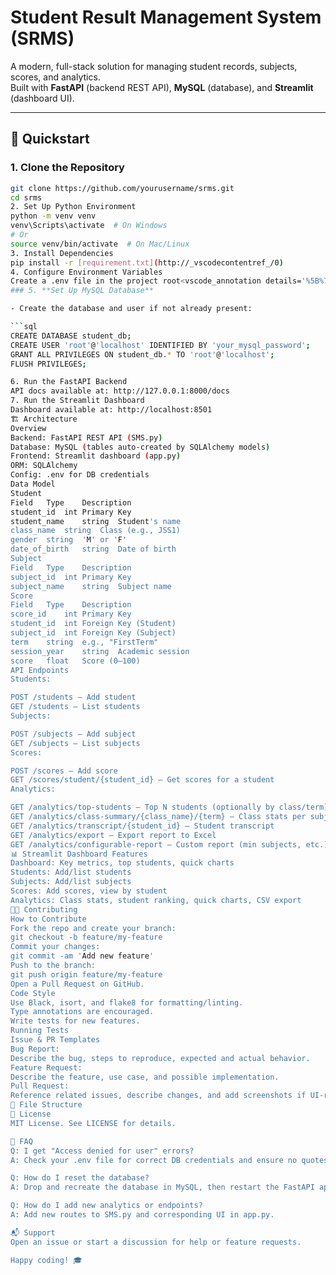 # Student Result Management System (SRMS)

A modern, full-stack solution for managing student records, subjects, scores, and analytics.  
Built with **FastAPI** (backend REST API), **MySQL** (database), and **Streamlit** (dashboard UI).

---

## 🚀 Quickstart

### 1. **Clone the Repository**

````sh
git clone https://github.com/yourusername/srms.git
cd srms
2. Set Up Python Environment
python -m venv venv
venv\Scripts\activate  # On Windows
# Or
source venv/bin/activate  # On Mac/Linux
3. Install Dependencies
pip install -r [requirement.txt](http://_vscodecontentref_/0)
4. Configure Environment Variables
Create a .env file in the project root<vscode_annotation details='%5B%7B%22title%22%3A%22hardcoded-credentials%22%2C%22description%22%3A%22Embedding%20credentials%20in%20source%20code%20risks%20unauthorized%20access%22%7D%5D'>: </vscode_annotation><vscode_annotation details='%5B%7B%22title%22%3A%22hardcoded-credentials%22%2C%22description%22%3A%22Embedding%20credentials%20in%20source%20code%20risks%20unauthorized%20access%22%7D%5D'> </vscode_annotation>``` DB_USER=root DB_PASS=your_mysql_password DB_NAME=student_db DB_HOST=localhost
### 5. **Set Up MySQL Database**

- Create the database and user if not already present:

```sql
CREATE DATABASE student_db;
CREATE USER 'root'@'localhost' IDENTIFIED BY 'your_mysql_password';
GRANT ALL PRIVILEGES ON student_db.* TO 'root'@'localhost';
FLUSH PRIVILEGES;

6. Run the FastAPI Backend
API docs available at: http://127.0.0.1:8000/docs
7. Run the Streamlit Dashboard
Dashboard available at: http://localhost:8501
🏗️ Architecture
Overview
Backend: FastAPI REST API (SMS.py)
Database: MySQL (tables auto-created by SQLAlchemy models)
Frontend: Streamlit dashboard (app.py)
ORM: SQLAlchemy
Config: .env for DB credentials
Data Model
Student
Field	Type	Description
student_id	int	Primary Key
student_name	string	Student's name
class_name	string	Class (e.g., JSS1)
gender	string	'M' or 'F'
date_of_birth	string	Date of birth
Subject
Field	Type	Description
subject_id	int	Primary Key
subject_name	string	Subject name
Score
Field	Type	Description
score_id	int	Primary Key
student_id	int	Foreign Key (Student)
subject_id	int	Foreign Key (Subject)
term	string	e.g., "FirstTerm"
session_year	string	Academic session
score	float	Score (0–100)
API Endpoints
Students:

POST /students — Add student
GET /students — List students
Subjects:

POST /subjects — Add subject
GET /subjects — List subjects
Scores:

POST /scores — Add score
GET /scores/student/{student_id} — Get scores for a student
Analytics:

GET /analytics/top-students — Top N students (optionally by class/term)
GET /analytics/class-summary/{class_name}/{term} — Class stats per subject
GET /analytics/transcript/{student_id} — Student transcript
GET /analytics/export — Export report to Excel
GET /analytics/configurable-report — Custom report (min subjects, etc.)
📊 Streamlit Dashboard Features
Dashboard: Key metrics, top students, quick charts
Students: Add/list students
Subjects: Add/list subjects
Scores: Add scores, view by student
Analytics: Class stats, student ranking, quick charts, CSV export
🧑‍💻 Contributing
How to Contribute
Fork the repo and create your branch:
git checkout -b feature/my-feature
Commit your changes:
git commit -am 'Add new feature'
Push to the branch:
git push origin feature/my-feature
Open a Pull Request on GitHub.
Code Style
Use Black, isort, and flake8 for formatting/linting.
Type annotations are encouraged.
Write tests for new features.
Running Tests
Issue & PR Templates
Bug Report:
Describe the bug, steps to reproduce, expected and actual behavior.
Feature Request:
Describe the feature, use case, and possible implementation.
Pull Request:
Reference related issues, describe changes, and add screenshots if UI-related.
📂 File Structure
📝 License
MIT License. See LICENSE for details.

🙋 FAQ
Q: I get "Access denied for user" errors?
A: Check your .env file for correct DB credentials and ensure no quotes around values.

Q: How do I reset the database?
A: Drop and recreate the database in MySQL, then restart the FastAPI app.

Q: How do I add new analytics or endpoints?
A: Add new routes to SMS.py and corresponding UI in app.py.

📬 Support
Open an issue or start a discussion for help or feature requests.

Happy coding! 🎓

````
